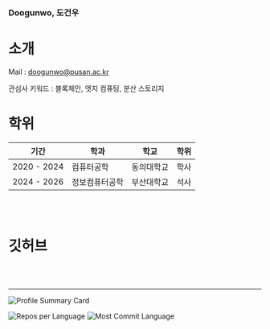 ### Doogunwo, 도건우
# 소개
Mail : doogunwo@pusan.ac.kr
<br>

관심사 키워드 : 블록체인, 엣지 컴퓨팅, 분산 스토리지

# 학위

|기간|학과|학교|학위|
|------|---|---|---|
|2020 - 2024|컴퓨터공학|동의대학교|학사|
|2024 - 2026|정보컴퓨터공학|부산대학교|석사|

<br>
<br>

# 깃허브

<br>
<br>
<hr>

![Profile Summary Card](https://github-profile-summary-cards.vercel.app/api/cards/profile-details?username=doogunwo&theme=vue)


![Repos per Language](https://github-profile-summary-cards.vercel.app/api/cards/repos-per-language?username=doogunwo&theme=vue) ![Most Commit Language](https://github-profile-summary-cards.vercel.app/api/cards/most-commit-language?username=doogunwo&theme=vue)

